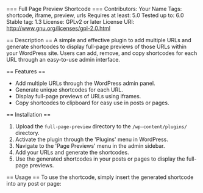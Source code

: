 === Full Page Preview Shortcode ===
Contributors: Your Name
Tags: shortcode, iframe, preview, urls
Requires at least: 5.0
Tested up to: 6.0
Stable tag: 1.3
License: GPLv2 or later
License URI: http://www.gnu.org/licenses/gpl-2.0.html

== Description ==
A simple and effective plugin to add multiple URLs and generate shortcodes to display full-page previews of those URLs within your WordPress site. Users can add, remove, and copy shortcodes for each URL through an easy-to-use admin interface.

== Features ==
* Add multiple URLs through the WordPress admin panel.
* Generate unique shortcodes for each URL.
* Display full-page previews of URLs using iframes.
* Copy shortcodes to clipboard for easy use in posts or pages.

== Installation ==
1. Upload the `full-page-preview` directory to the `/wp-content/plugins/` directory.
2. Activate the plugin through the 'Plugins' menu in WordPress.
3. Navigate to the 'Page Previews' menu in the admin sidebar.
4. Add your URLs and generate the shortcodes.
5. Use the generated shortcodes in your posts or pages to display the full-page previews.

== Usage ==
To use the shortcode, simply insert the generated shortcode into any post or page:
